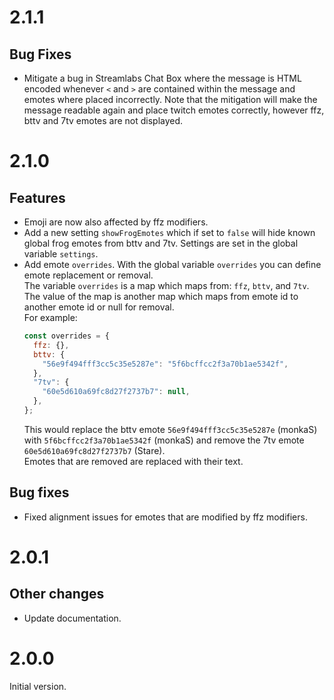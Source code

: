 # 2.1.1

## Bug Fixes

- Mitigate a bug in Streamlabs Chat Box where the message is HTML encoded whenever `<` and `>` are contained within the message and emotes where placed incorrectly.
  Note that the mitigation will make the message readable again and place twitch emotes correctly, however ffz, bttv and 7tv emotes are not displayed.

# 2.1.0

## Features

- Emoji are now also affected by ffz modifiers.
- Add a new setting `showFrogEmotes` which if set to `false` will hide known global frog emotes from bttv and 7tv.
  Settings are set in the global variable `settings`.
- Add emote `overrides`.
  With the global variable `overrides` you can define emote replacement or removal.  
  The variable `overrides` is a map which maps from: `ffz`, `bttv`, and `7tv`.
  The value of the map is another map which maps from emote id to another emote id or null for removal.  
  For example:
  ```js
  const overrides = {
    ffz: {},
    bttv: {
      "56e9f494fff3cc5c35e5287e": "5f6bcffcc2f3a70b1ae5342f",
    },
    "7tv": {
      "60e5d610a69fc8d27f2737b7": null,
    },
  };
  ```
  This would replace the bttv emote `56e9f494fff3cc5c35e5287e` (monkaS) with `5f6bcffcc2f3a70b1ae5342f` (monkaS) and remove the 7tv emote `60e5d610a69fc8d27f2737b7` (Stare).  
  Emotes that are removed are replaced with their text.

## Bug fixes

- Fixed alignment issues for emotes that are modified by ffz modifiers.

# 2.0.1

## Other changes

- Update documentation.

# 2.0.0

Initial version.
